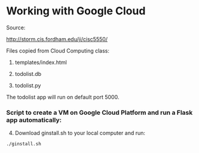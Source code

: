 # Working with Google Cloud

Source:

http://storm.cis.fordham.edu/ji/cisc5550/

Files copied from Cloud Computing class:

1. templates/index.html

2. todolist.db

3. todolist.py

The todolist app will run on default port 5000.

### Script to create a VM on Google Cloud Platform and run a Flask app automatically:

4. Download ginstall.sh to your local computer and run:

`./ginstall.sh`
